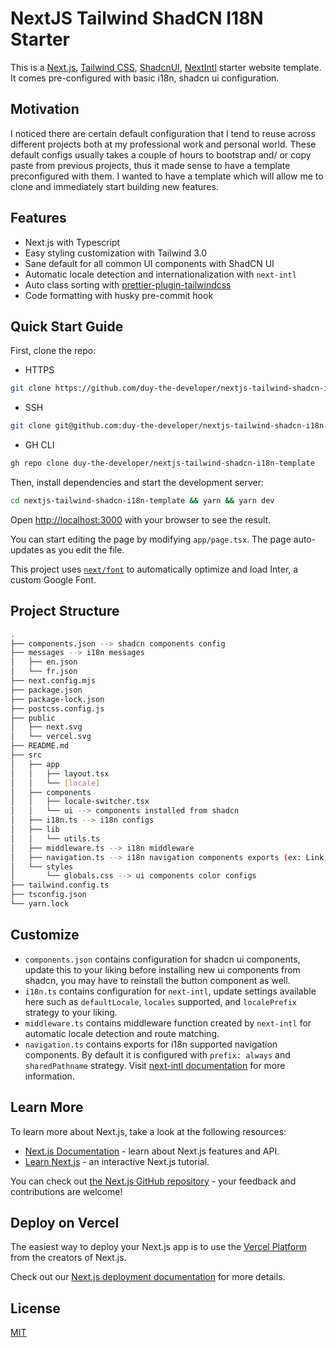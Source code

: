 # NextJS Tailwind ShadCN I18N Starter

This is a [Next.js](https://nextjs.org/), [Tailwind CSS](https://tailwindcss.com/), [ShadcnUI](https://ui.shadcn.com/), [NextIntl](https://next-intl-docs.vercel.app/) starter website template. It comes pre-configured with basic i18n, shadcn ui configuration.

## Motivation

I noticed there are certain default configuration that I tend to reuse across different projects both at my professional work and personal world. These default configs usually takes a couple of hours to bootstrap and/ or copy paste from previous projects, thus it made sense to have a template preconfigured with them. I wanted to have a template which will allow me to clone and immediately start building new features.

## Features

- Next.js with Typescript
- Easy styling customization with Tailwind 3.0
- Sane default for all common UI components with ShadCN UI
- Automatic locale detection and internationalization with `next-intl`
- Auto class sorting with [prettier-plugin-tailwindcss](https://github.com/tailwindlabs/prettier-plugin-tailwindcss)
- Code formatting with husky pre-commit hook

## Quick Start Guide

First, clone the repo:

- HTTPS

```bash
git clone https://github.com/duy-the-developer/nextjs-tailwind-shadcn-i18n-template.git
```

- SSH

```bash
git clone git@github.com:duy-the-developer/nextjs-tailwind-shadcn-i18n-template.git
```

- GH CLI

```bash
gh repo clone duy-the-developer/nextjs-tailwind-shadcn-i18n-template
```

Then, install dependencies and start the development server:

```bash
cd nextjs-tailwind-shadcn-i18n-template && yarn && yarn dev
```

Open [http://localhost:3000](http://localhost:3000) with your browser to see the result.

You can start editing the page by modifying `app/page.tsx`. The page auto-updates as you edit the file.

This project uses [`next/font`](https://nextjs.org/docs/basic-features/font-optimization) to automatically optimize and load Inter, a custom Google Font.

## Project Structure

```bash
.
├── components.json --> shadcn components config
├── messages --> i18n messages
│   ├── en.json
│   └── fr.json
├── next.config.mjs
├── package.json
├── package-lock.json
├── postcss.config.js
├── public
│   ├── next.svg
│   └── vercel.svg
├── README.md
├── src
│   ├── app
│   │   ├── layout.tsx
│   │   └── [locale]
│   ├── components
│   │   ├── locale-switcher.tsx
│   │   └── ui --> components installed from shadcn
│   ├── i18n.ts --> i18n configs
│   ├── lib
│   │   └── utils.ts
│   ├── middleware.ts --> i18n middleware
│   ├── navigation.ts --> i18n navigation components exports (ex: Link, useParams, ...etc)
│   └── styles
│       └── globals.css --> ui components color configs
├── tailwind.config.ts
├── tsconfig.json
└── yarn.lock
```

## Customize

- `components.json` contains configuration for shadcn ui components, update this to your liking before installing new ui components from shadcn, you may have to reinstall the button component as well.
- `i18n.ts` contains configuration for `next-intl`, update settings available here such as `defaultLocale`, `locales` supported, and `localePrefix` strategy to your liking.
- `middleware.ts` contains middleware function created by `next-intl` for automatic locale detection and route matching.
- `navigation.ts` contains exports for i18n supported navigation components. By default it is configured with `prefix: always` and `sharedPathname` strategy. Visit [next-intl documentation](https://next-intl-docs.vercel.app/) for more information.

## Learn More

To learn more about Next.js, take a look at the following resources:

- [Next.js Documentation](https://nextjs.org/docs) - learn about Next.js features and API.
- [Learn Next.js](https://nextjs.org/learn) - an interactive Next.js tutorial.

You can check out [the Next.js GitHub repository](https://github.com/vercel/next.js/) - your feedback and contributions are welcome!

## Deploy on Vercel

The easiest way to deploy your Next.js app is to use the [Vercel Platform](https://vercel.com/new?utm_medium=default-template&filter=next.js&utm_source=create-next-app&utm_campaign=create-next-app-readme) from the creators of Next.js.

Check out our [Next.js deployment documentation](https://nextjs.org/docs/deployment) for more details.

## License

[MIT](https://github.com/duy-the-developer/nextjs-tailwind-shadcn-i18n-template/blob/production/LICENSE)
